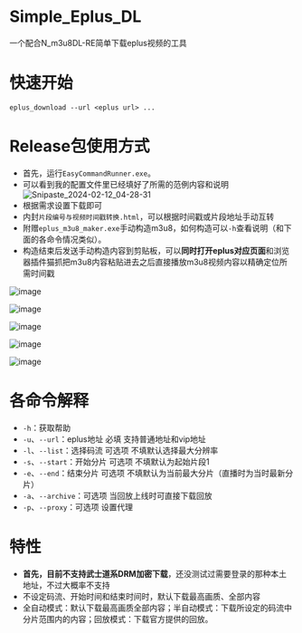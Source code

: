 # Simple_Eplus_DL
一个配合N_m3u8DL-RE简单下载eplus视频的工具
# 快速开始
```
eplus_download --url <eplus url> ...
```
# Release包使用方式
* 首先，运行`EasyCommandRunner.exe`。
* 可以看到我的配置文件里已经填好了所需的范例内容和说明
![Snipaste_2024-02-12_04-28-31](https://github.com/AlanWanco/Simple_Eplus_DL/assets/45628961/94b298bd-7530-475e-bdfd-f471a6362ace)
* 根据需求设置下载即可
* 内封`片段编号与视频时间戳转换.html`，可以根据时间戳或片段地址手动互转
* 附赠`eplus_m3u8_maker.exe`手动构造m3u8，如何构造可以`-h`查看说明（和下面的各命令情况类似）。
* 构造结束后发送手动构造内容到剪贴板，可以**同时打开eplus对应页面**和浏览器插件猫抓把m3u8内容粘贴进去之后直接播放m3u8视频内容以精确定位所需时间戳

![image](https://github.com/AlanWanco/Simple_Eplus_DL/assets/45628961/996eb8fa-a737-4e37-9c20-0e5c264ecacc)

![image](https://github.com/AlanWanco/Simple_Eplus_DL/assets/45628961/934a9248-42af-4971-9352-f03031d89c79)

![image](https://github.com/AlanWanco/Simple_Eplus_DL/assets/45628961/515ad447-3b01-4e22-a119-a1190efa7db8)

![image](https://github.com/AlanWanco/Simple_Eplus_DL/assets/45628961/5b75c794-94d9-45d6-9c85-ce9125f22965)

![image](https://github.com/AlanWanco/Simple_Eplus_DL/assets/45628961/0887eaff-4e0b-4497-9190-af172a75f2ab)

# 各命令解释
* `-h`：获取帮助
* `-u`、`--url`：eplus地址 必填 支持普通地址和vip地址
* `-l`、`--list`：选择码流 可选项 不填默认选择最大分辨率
* `-s`、`--start`：开始分片 可选项 不填默认为起始片段1
* `-e`、`--end`：结束分片 可选项 不填默认为当前最大分片（直播时为当时最新分片）
* `-a`、`--archive`：可选项 当回放上线时可直接下载回放
* `-p`、`--proxy`：可选项 设置代理 

# 特性
* **首先，目前不支持武士道系DRM加密下载**，还没测试过需要登录的那种本土地址，不过大概率不支持
* 不设定码流、开始时间和结束时间时，默认下载最高画质、全部内容
* 全自动模式：默认下载最高画质全部内容；半自动模式：下载所设定的码流中分片范围内的内容；回放模式：下载官方提供的回放。

